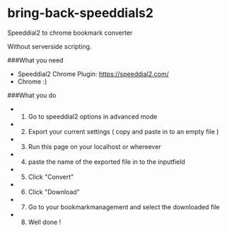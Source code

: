 bring-back-speeddials2
======================

Speeddial2 to chrome bookmark converter

Without serverside scripting.

###What you need

- Speeddial2 Chrome Plugin: https://speeddial2.com/
- Chrome  :)



###What you do

- 1. Go to speeddial2 options in advanced mode
- 2. Export your current settings ( copy and paste in to an empty file )
- 3. Run this page on your localhost or whereever
- 4. paste the name of the exported file in to the inputfield
- 5. Click "Convert"
- 6. Click "Download"
- 7. Go to your bookmarkmanagement and select the downloaded file
- 8. Well done !